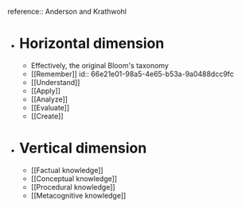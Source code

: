 reference:: Anderson and Krathwohl

- # Horizontal dimension
	- Effectively, the original Bloom's taxonomy
	- [[Remember]]
	  id:: 66e21e01-98a5-4e65-b53a-9a0488dcc9fc
	- [[Understand]]
	- [[Apply]]
	- [[Analyze]]
	- [[Evaluate]]
	- [[Create]]
- # Vertical dimension
	- [[Factual knowledge]]
	- [[Conceptual knowledge]]
	- [[Procedural knowledge]]
	- [[Metacognitive knowledge]]